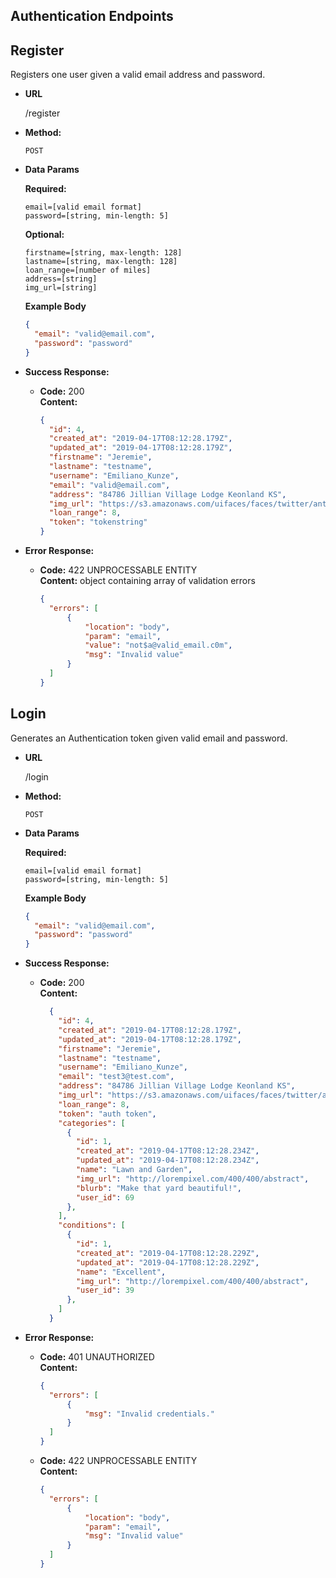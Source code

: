 **Authentication Endpoints**
----

**Register**
----
Registers one user given a valid email address and password.

* **URL**

  /register

* **Method:**

  `POST`

* **Data Params**

  **Required:**
  ```
  email=[valid email format]
  password=[string, min-length: 5]
  ```

  **Optional:**<br>
  ```
  firstname=[string, max-length: 128]
  lastname=[string, max-length: 128]
  loan_range=[number of miles]
  address=[string]
  img_url=[string]
  ```
  **Example Body**
  ```json
  {
    "email": "valid@email.com",
    "password": "password"
  }
  ```

* **Success Response:**

  * **Code:** 200 <br />
    **Content:**
    ```json
    {
      "id": 4,
      "created_at": "2019-04-17T08:12:28.179Z",
      "updated_at": "2019-04-17T08:12:28.179Z",
      "firstname": "Jeremie",
      "lastname": "testname",
      "username": "Emiliano_Kunze",
      "email": "valid@email.com",
      "address": "84786 Jillian Village Lodge Keonland KS",
      "img_url": "https://s3.amazonaws.com/uifaces/faces/twitter/antongenkin/128.jpg",
      "loan_range": 8,
      "token": "tokenstring"
    }
    ```

* **Error Response:**

  * **Code:** 422 UNPROCESSABLE ENTITY <br />
    **Content:** object containing array of validation errors
    ```json
    {
      "errors": [
          {
              "location": "body",
              "param": "email",
              "value": "not$a@valid_email.c0m",
              "msg": "Invalid value"
          }
      ]
    }
    ```

**Login**
----
Generates an Authentication token given valid email and password.

* **URL**

  /login

* **Method:**

  `POST`

* **Data Params**

  **Required:**
  ```
  email=[valid email format]
  password=[string, min-length: 5]
  ```

  **Example Body**
  ```json
  {
    "email": "valid@email.com",
    "password": "password"
  }
  ```

* **Success Response:**

  * **Code:** 200 <br />
    **Content:**
    ```json
      {
        "id": 4,
        "created_at": "2019-04-17T08:12:28.179Z",
        "updated_at": "2019-04-17T08:12:28.179Z",
        "firstname": "Jeremie",
        "lastname": "testname",
        "username": "Emiliano_Kunze",
        "email": "test3@test.com",
        "address": "84786 Jillian Village Lodge Keonland KS",
        "img_url": "https://s3.amazonaws.com/uifaces/faces/twitter/antongenkin/128.jpg",
        "loan_range": 8,
        "token": "auth token",
        "categories": [
          {
            "id": 1,
            "created_at": "2019-04-17T08:12:28.234Z",
            "updated_at": "2019-04-17T08:12:28.234Z",
            "name": "Lawn and Garden",
            "img_url": "http://lorempixel.com/400/400/abstract",
            "blurb": "Make that yard beautiful!",
            "user_id": 69
          },
        ],
        "conditions": [
          {
            "id": 1,
            "created_at": "2019-04-17T08:12:28.229Z",
            "updated_at": "2019-04-17T08:12:28.229Z",
            "name": "Excellent",
            "img_url": "http://lorempixel.com/400/400/abstract",
            "user_id": 39
          },
        ]
      }
    ```

* **Error Response:**

  * **Code:** 401 UNAUTHORIZED <br />
    **Content:**
    ```json
    {
      "errors": [
          {
              "msg": "Invalid credentials."
          }
      ]
    }
    ```

  * **Code:** 422 UNPROCESSABLE ENTITY <br />
    **Content:**
    ```json
    {
      "errors": [
          {
              "location": "body",
              "param": "email",
              "msg": "Invalid value"
          }
      ]
    }
    ```

